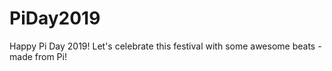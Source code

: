 # PiDay2019
Happy Pi Day 2019! Let's celebrate this festival with some awesome beats - made from Pi!
